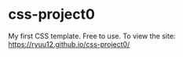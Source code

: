 # css-project0
My first CSS template. Free to use.
To view the site: https://ryuu12.github.io/css-project0/
